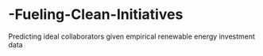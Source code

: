 # -Fueling-Clean-Initiatives
Predicting ideal collaborators given empirical renewable energy investment data
